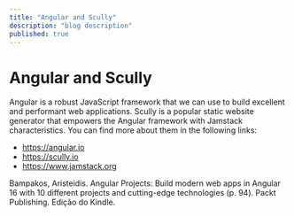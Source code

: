 ```yaml
---
title: "Angular and Scully"
description: "blog description"
published: true
---
```


# Angular and Scully
Angular is a robust JavaScript framework that we can use to build excellent and performant web applications.
Scully is a popular static website generator that empowers the Angular framework with Jamstack characteristics.
You can find more about them in the following links:
- https://angular.io
- https://scully.io
- https://www.jamstack.org

Bampakos, Aristeidis. Angular Projects: Build modern web apps in Angular 16 with 10 different projects and cutting-edge technologies (p. 94). Packt Publishing. Edição do Kindle. 
